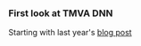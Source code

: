 ### [](#header-3)First look at TMVA DNN

Starting with last year's [blog post](http://simonpf.github.io/gsoc/posts/2016-06-14-a-first-prototype.html)
